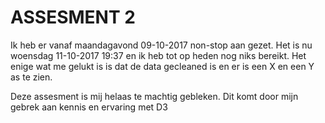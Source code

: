 # ASSESMENT 2
Ik heb er vanaf maandagavond 09-10-2017 non-stop aan gezet. Het is nu woensdag 11-10-2017 19:37 en ik heb tot op heden nog niks bereikt.
Het enige wat me gelukt is is dat de data gecleaned is en er is een X en een Y as te zien. 

Deze assesment is mij helaas te machtig gebleken. Dit komt door mijn gebrek aan kennis en ervaring met D3
